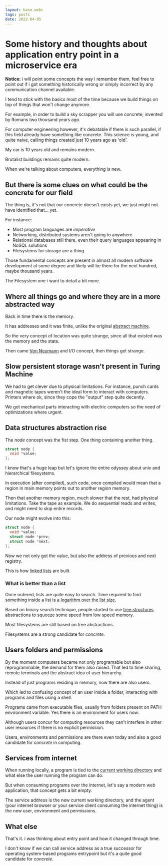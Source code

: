 ```yaml
---
layout: base.webc
tags: posts
date: 2022-04-05
---
```

# Some history and thoughts about application entry point in a microservice era

**Notice:** i will point some concepts the way i remember them, feel free to
point out if i got something historically wrong or simply incorrect by any
communication channel available.

I tend to stick with the basics most of the time because we build things on top
of things that won't change anymore.

For example, in order to build a sky scrapper you will use concrete, invented by
Romans two thousand years ago.

For computer engineering however, it's debatable if there is such parallel, if
this field already have something like concrete. This science is young, and
quite naive, calling things created just 10 years ago as 'old'.

My car is 10 years old and remains modern.

Brutalist buildings remains quite modern.

When we're talking about computers, everything is new.

## But there is some clues on what could be the concrete for our field

The thing is, it's not that our concrete doesn't exists yet, we just might not
have identified that... yet.

For instance:

- Most program languages are *imperative*
- Networking, distributed systems aren't going to anywhere
- Relational databases still there, even their query languages appearing in
  NoSQL solutions
- Filesystems for storage are a thing

Those fundamental concepts are present in almost all modern software development
at some degree and likely will be there for the next hundred, maybe thousand
years.

The Filesystem one i want to detail a bit more.

## Where all things go and where they are in a more abstracted way

Back in time there is the memory.

It has addresses and it was finite, unlike the original
[abstract machine](https://en.wikipedia.org/wiki/Turing_machine).

So the very concept of location was quite strange, since all that existed was
the memory and the state.

Then came [Von Neumann](https://en.wikipedia.org/wiki/Von_Neumann_architecture)
and I/O concept, then things get strange.

## Slow persistent storage wasn't present in Turing Machine

We had to get clever due to physical limitations. For instance, punch cards and
magnetic tapes weren't the ideal form to interact with computers. Printers where
ok, since they cope the "output" step quite decently.

We got mechanical parts interacting with electric computers so the need of
optimizations where urgent.

## Data structures abstraction rise

The *node* concept was the fist step. One thing containing another thing.

```c
struct node {
  void *value;
};
```

I know that's a huge leap but let's ignore the entire odyssey about unix and
hierarchical filesystems.

In execution (after compiled), such code, once compiled would mean that a region
in main memory points out to another region memory.

Then that another memory region, much slower that the rest, had physical
limitations. Take the tape as example. We do sequential reads and writes, and
might need to skip entire records.

Our node might evolve into this:

```c
struct node {
  void *value;
  struct node *prev;
  struct node *next;
};
```

Now we not only got the value, but also the address of previous and next
registry.

This is how [linked lists](https://en.wikipedia.org/wiki/Linked_list) are built.

### What is better than a list

Once ordered, lists are quite easy to search. Time required to find something
inside a list is
[a logarithm over the list size](https://en.wikipedia.org/wiki/Binary_search_algorithm).

Based on binary search technique, people started to use
[tree structures](https://en.wikipedia.org/wiki/B-tree) abstractions to squeeze
some speed from low speed memory.

Most filesystems are still based on tree abstractions.

Filesystems are a strong candidate for *concrete*.

## Users folders and permissions

By the moment computers became not only programable but also reprogrammable, the
demand for them also raised. That led to time sharing, remote terminals and the
abstract idea of user hierarchy.

Instead of just programs residing in memory, now there are also users.

Which led to confusing concept of an user inside a folder, interacting with
programs and files using a shell.

Programs came from executable files, usually from folders present on PATH
environment variable. Yes there is an environment for users now.

Although users concur for computing resources they can't interfere in other user
resources if there is no explicit permission.

Users, environments and permissions are there even today and also a good
candidate for *concrete* in computing.

## Services from internet

When running locally, a program is tied to the
[current working directory](https://en.wikipedia.org/wiki/Working_director) and
what else the user running the program can do.

But when consuming programs over the internet, let's say a modern web
application, that concept gets a bit empty.

The service address is the new current working directory, and the agent (your
internet browser or your service client consuming the internet thing) is the new
user, environment and permissions.

## What else

That's it. i was thinking about entry point and how it changed through time.

I don't know if we can call service address as a true successor for operating
system-based programs entrypoint but it's a quite good candidate for *concrete*.
